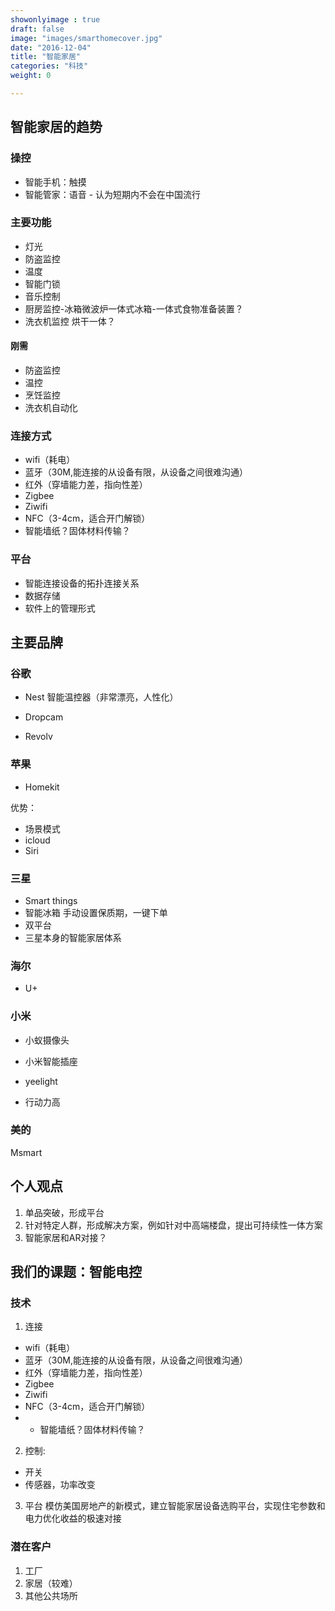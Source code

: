 ```yaml
---
showonlyimage : true
draft: false
image: "images/smarthomecover.jpg"
date: "2016-12-04"
title: "智能家居"
categories: "科技"
weight: 0

---
```


<!--more-->

## 智能家居的趋势

### 操控 
- 智能手机：触摸
- 智能管家：语音 - 认为短期内不会在中国流行

### 主要功能

- 灯光
- 防盗监控
- 温度
- 智能门锁
- 音乐控制
- 厨房监控-冰箱微波炉一体式冰箱-一体式食物准备装置？
- 洗衣机监控 烘干一体？

#### 刚需
- 防盗监控
- 温控
- 烹饪监控
- 洗衣机自动化


### 连接方式
- wifi（耗电）
- 蓝牙（30M,能连接的从设备有限，从设备之间很难沟通）
- 红外（穿墙能力差，指向性差）
- Zigbee
- Ziwifi
- NFC（3-4cm，适合开门解锁）
- 智能墙纸？固体材料传输？

### 平台
- 智能连接设备的拓扑连接关系
- 数据存储
- 软件上的管理形式

## 主要品牌
### 谷歌

- Nest
智能温控器（非常漂亮，人性化）

- Dropcam

- Revolv


### 苹果
- Homekit

优势：
- 场景模式
- icloud
- Siri

### 三星
- Smart things
- 智能冰箱 手动设置保质期，一键下单
- 双平台
- 三星本身的智能家居体系

### 海尔
- U+


### 小米

- 小蚁摄像头
- 小米智能插座
- yeelight

- 行动力高

### 美的
Msmart

## 个人观点
1. 单品突破，形成平台
2. 针对特定人群，形成解决方案，例如针对中高端楼盘，提出可持续性一体方案
3. 智能家居和AR对接？

## 我们的课题：智能电控

### 技术
1. 连接 
- wifi（耗电）
- 蓝牙（30M,能连接的从设备有限，从设备之间很难沟通）
- 红外（穿墙能力差，指向性差）
- Zigbee
- Ziwifi
- NFC（3-4cm，适合开门解锁）
- * 智能墙纸？固体材料传输？

2. 控制: 
- 开关
- 传感器，功率改变

3. 平台
模仿美国房地产的新模式，建立智能家居设备选购平台，实现住宅参数和电力优化收益的极速对接
### 潜在客户
1. 工厂
2. 家居（较难）
3. 其他公共场所
